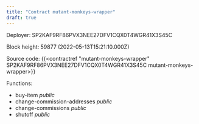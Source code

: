 ```yaml
---
title: "Contract mutant-monkeys-wrapper"
draft: true
---
```

Deployer: SP2KAF9RF86PVX3NEE27DFV1CQX0T4WGR41X3S45C


 



Block height: 59877 (2022-05-13T15:21:10.000Z)

Source code: {{<contractref "mutant-monkeys-wrapper" SP2KAF9RF86PVX3NEE27DFV1CQX0T4WGR41X3S45C mutant-monkeys-wrapper>}}

Functions:

* buy-item _public_
* change-commission-addresses _public_
* change-commissions _public_
* shutoff _public_

